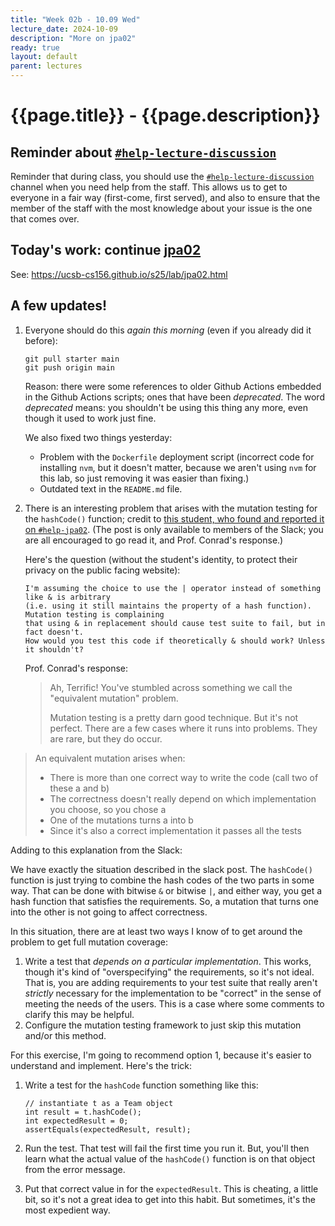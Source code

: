 ```yaml
---
title: "Week 02b - 10.09 Wed"
lecture_date: 2024-10-09
description: "More on jpa02"
ready: true
layout: default
parent: lectures
---
```


# {{page.title}} - {{page.description}}

## Reminder about [`#help-lecture-discussion`]({{site.slack_help_lecture_discussion}}) 
Reminder that during class, you should use the [`#help-lecture-discussion`]({{site.slack_help_lecture_discussion}}) channel when you need help from the staff.   This allows us to get to everyone in a fair way (first-come, first served), and also to ensure that the member of the staff with the most knowledge about your issue is the one that comes over.

## Today's work: continue [jpa02](https://ucsb-cs156.github.io/s25/lab/jpa02.html)

See: <https://ucsb-cs156.github.io/s25/lab/jpa02.html>

## A few updates!

1. Everyone should do this *again this morning* (even if you already did it before):
   ```
   git pull starter main
   git push origin main
   ```

   Reason: there were some references to older Github Actions embedded in the Github Actions scripts; ones that have been *deprecated*.  The word *deprecated* means: you shouldn't be using this thing any more, even though it used to work just fine.

   We also fixed two things yesterday:
   * Problem with the `Dockerfile` deployment script (incorrect code for installing `nvm`, but it doesn't matter, because we aren't using `nvm` for this lab, so just removing it was easier than fixing.)
   * Outdated text in the `README.md` file.
    
2. There is an interesting problem that arises with the mutation testing for the `hashCode()` function; credit to [this student, who found and reported it on `#help-jpa02`](https://ucsb-cs156-s25.slack.com/archives/C07RC2580UR/p1728449151605459).   (The post is only available to members of the Slack; you are all encouraged to go read it, and Prof. Conrad's response.)

   Here's the question (without the student's identity, to protect their privacy on the public facing website):

   ```
   I'm assuming the choice to use the | operator instead of something like & is arbitrary
   (i.e. using it still maintains the property of a hash function). Mutation testing is complaining
   that using & in replacement should cause test suite to fail, but in fact doesn't.
   How would you test this code if theoretically & should work? Unless it shouldn't?
   ```

   Prof. Conrad's response:

   > Ah, Terrific! You've stumbled across something we call the "equivalent mutation" problem.
   > 
   > Mutation testing is a pretty darn good technique. But it's not perfect. There are a few cases where it runs into problems. They are rare, but they do occur.
   >
  > An equivalent mutation arises when:
  > * There is more than one correct way to write the code (call two of these a and b)
  > * The correctness doesn't really depend on which implementation you choose, so you chose a
  > * One of the mutations turns a into b
  > * Since it's also a correct implementation it passes all the tests

  Adding to this explanation from the Slack: 

  We have exactly the situation described in the slack post.  The `hashCode()` function is just trying to combine the hash codes of the two parts in some way.  That can be done with bitwise `&` or bitwise `|`, and either way, you get a hash function that satisfies the requirements.   So, a mutation that turns one into the other is not going to affect correctness.

  In this situation, there are at least two ways I know of to get around the problem to get full mutation coverage:
  
  1. Write a test that *depends on a particular implementation*.  This works, though it's kind of "overspecifying" the requirements, so it's not ideal. That is, you are adding requirements to your test suite that really aren't *strictly* necessary for the implementation to be "correct" in the sense of meeting the needs of the users.   This is a case where some comments to clarify this may be helpful. 
  2. Configure the mutation testing framework to just skip this mutation and/or this method.

  For this exercise, I'm going to recommend option 1, because it's easier to understand and implement.  Here's the trick:

  1. Write a test for the `hashCode` function something like this:
     ```
     // instantiate t as a Team object
     int result = t.hashCode();
     int expectedResult = 0;
     assertEquals(expectedResult, result);
     ```

  2. Run the test.  That test will fail the first time you run it.  But, you'll then learn what the actual value of the `hashCode()` function is on that object from the error message.
  3. Put that correct 
     value in for the `expectedResult`.  This is cheating, a little bit, so it's not a great idea to get into this habit.   But sometimes, it's the most expedient way.

